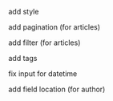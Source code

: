 add style

add pagination (for articles)

add filter (for articles)

add tags

fix input for datetime

add field location (for author)
